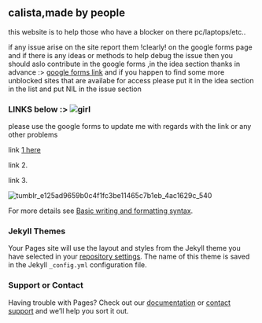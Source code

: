 ## calista,made by people

this website is to help those who have a blocker on there pc/laptops/etc.. 

if any issue arise on the site report them !clearly! on the google forms page and if there is any ideas or methods to help debug the issue then you should aslo contribute in the google forms ,in the idea section thanks in advance :> [google forms link](https://forms.gle/B4DiAaymVEgZy4tp9) and if you happen to find some more unblocked sites that are availabe for access please put it in the idea section in the list and put NIL in the issue section

### LINKS below :> ![girl](https://user-images.githubusercontent.com/97861241/159647195-e5fff35c-2c0a-4aae-a4c9-cec73831cfd7.gif)


please use the google forms to update me with regards with the link or any other problems 

                                   
link [1 here](https://sites.google.com/view/sealcentral/sealcraft-v1-5-2?authuser=0) 

link 2.

link 3.




![tumblr_e125ad9659b0c4f1fc3be11465c7b1eb_4ac1629c_540](https://user-images.githubusercontent.com/97861241/159647749-66ad26f3-8525-48f9-ab04-0b6d218639b2.gif)

For more details see [Basic writing and formatting syntax](https://docs.github.com/en/github/writing-on-github/getting-started-with-writing-and-formatting-on-github/basic-writing-and-formatting-syntax).

### Jekyll Themes

Your Pages site will use the layout and styles from the Jekyll theme you have selected in your [repository settings](https://github.com/ethan0x00075v/hello-world/settings/pages). The name of this theme is saved in the Jekyll `_config.yml` configuration file.

### Support or Contact

Having trouble with Pages? Check out our [documentation](https://docs.github.com/categories/github-pages-basics/) or [contact support](https://support.github.com/contact) and we’ll help you sort it out.
